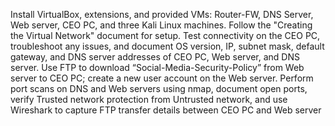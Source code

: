 Install VirtualBox, extensions, and provided VMs: Router-FW, DNS Server, Web 
server, CEO PC, and three Kali Linux machines. Follow the "Creating the Virtual 
Network" document for setup.
 Test connectivity on the CEO PC, troubleshoot any issues, and document OS 
version, IP, subnet mask, default gateway, and DNS server addresses of CEO PC, 
Web server, and DNS server.
 Use FTP to download “Social-Media-Security-Policy” from Web server to CEO 
PC; create a new user account on the Web server.
 Perform port scans on DNS and Web servers using nmap, document open ports, 
verify Trusted network protection from Untrusted network, and use Wireshark to 
capture FTP transfer details between CEO PC and Web server
